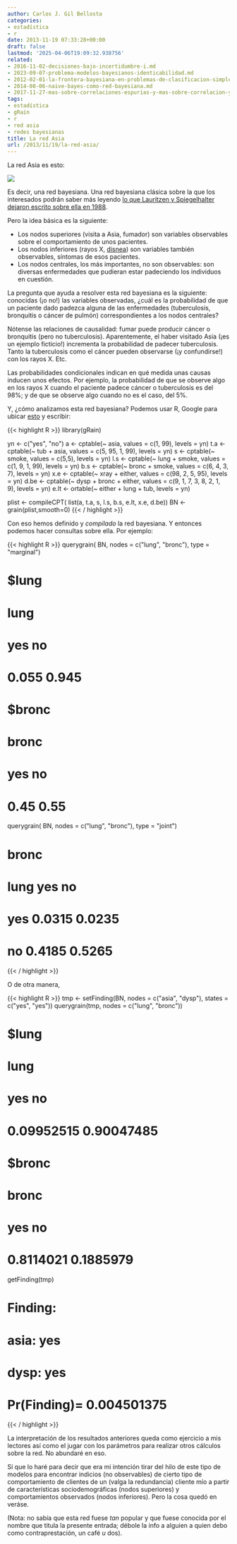 ```yaml
---
author: Carlos J. Gil Bellosta
categories:
- estadística
- r
date: 2013-11-19 07:33:28+00:00
draft: false
lastmod: '2025-04-06T19:09:32.938756'
related:
- 2016-11-02-decisiones-bajo-incertidumbre-i.md
- 2023-09-07-problema-modelos-bayesianos-identicabilidad.md
- 2012-02-01-la-frontera-bayesiana-en-problemas-de-clasificacion-simples.md
- 2014-08-06-naive-bayes-como-red-bayesiana.md
- 2017-11-27-mas-sobre-correlaciones-espurias-y-mas-sobre-correlacion-y-causalidad.md
tags:
- estadística
- gRain
- r
- red asia
- redes bayesianas
title: La red Asia
url: /2013/11/19/la-red-asia/
---
```


La red Asia es esto:

[![](/wp-uploads/2013/11/red_asia.jpg)
](/wp-uploads/2013/11/red_asia.jpg)

Es decir, una red bayesiana. Una red bayesiana clásica sobre la que los interesados podrán saber más leyendo [lo que Lauritzen y Spiegelhalter dejaron escrito sobre ella en 1988](http://www.csee.wvu.edu/~xinl/library/papers/math/statistics/Lauritzen_Spiegelhalter1988.pdf).

Pero la idea básica es la siguiente:

* Los nodos superiores (visita a Asia, fumador) son variables observables sobre el comportamiento de unos pacientes.
* Los nodos inferiores (rayos X, [disnea](http://es.wikipedia.org/wiki/Disnea)) son variables también observables, síntomas de esos pacientes.
* Los nodos centrales, los más importantes, no son observables: son diversas enfermedades que pudieran estar padeciendo los individuos en cuestión.


La pregunta que ayuda a resolver esta red bayesiana es la siguiente: conocidas (¡o no!) las variables observadas, ¿cuál es la probabilidad de que un paciente dado padezca alguna de las enfermedades (tuberculosis, bronquitis o cáncer de pulmón) correspondientes a los nodos centrales?

Nótense las relaciones de causalidad: fumar puede producir cáncer o bronquitis (pero no tuberculosis). Aparentemente, el haber visitado Asia (¡es un ejemplo ficticio!) incrementa la probabilidad de padecer tuberculosis. Tanto la tuberculosis como el cáncer pueden observarse (¡y confundirse!) con los rayos X. Etc.

Las probabilidades condicionales indican en qué medida unas causas inducen unos efectos. Por ejemplo, la probabilidad de que se observe algo en los rayos X cuando el paciente padece cáncer o tuberculosis es del 98%; y de que se observe algo cuando no es el caso, del 5%.

Y, ¿cómo analizamos esta red bayesiana? Podemos usar R, Google para ubicar [esto](https://stat.ethz.ch/pipermail/r-help/2011-September/291116.html) y escribir:

{{< highlight R >}}
library(gRain)

yn <- c("yes", "no")
a <- cptable(~ asia, values = c(1, 99), levels = yn)
t.a <- cptable(~ tub + asia, values = c(5, 95, 1, 99), levels = yn)
s <- cptable(~ smoke, values = c(5,5), levels = yn)
l.s <- cptable(~ lung + smoke, values = c(1, 9, 1, 99), levels = yn)
b.s <- cptable(~ bronc + smoke, values = c(6, 4, 3, 7), levels = yn)
x.e <- cptable(~ xray + either, values = c(98, 2, 5, 95), levels = yn)
d.be <- cptable(~ dysp + bronc + either, values = c(9, 1, 7, 3, 8, 2, 1, 9), levels = yn)
e.lt <- ortable(~ either + lung + tub, levels = yn)

plist <- compileCPT( list(a, t.a, s, l.s, b.s, e.lt, x.e, d.be))
BN <-grain(plist,smooth=0)
{{< / highlight >}}

Con eso hemos definido y _compilado_ la red bayesiana. Y entonces podemos hacer consultas sobre ella. Por ejemplo:

{{< highlight R >}}
querygrain( BN, nodes = c("lung", "bronc"), type = "marginal")
# $lung
# lung
# yes    no
# 0.055 0.945
#
# $bronc
# bronc
# yes   no
# 0.45 0.55
querygrain( BN, nodes = c("lung", "bronc"), type = "joint")
# bronc
# lung     yes     no
# yes 0.0315 0.0235
# no  0.4185 0.5265
{{< / highlight >}}

O de otra manera,

{{< highlight R >}}
tmp <- setFinding(BN, nodes = c("asia", "dysp"), states = c("yes", "yes"))
querygrain(tmp, nodes = c("lung", "bronc"))
# $lung
# lung
# yes         no
# 0.09952515 0.90047485
#
# $bronc
# bronc
# yes        no
# 0.8114021 0.1885979
getFinding(tmp)
# Finding:
#   asia: yes
# dysp: yes
# Pr(Finding)= 0.004501375
{{< / highlight >}}

La interpretación de los resultados anteriores queda como ejercicio a mis lectores así como el jugar con los parámetros para realizar otros cálculos sobre la red. No abundaré en eso.

Sí que lo haré para decir que era mi intención tirar del hilo de este tipo de modelos para encontrar indicios (no observables) de cierto tipo de comportamiento de clientes de un (valga la redundancia) cliente mío a partir de características sociodemográficas (nodos superiores) y comportamientos observados (nodos inferiores). Pero la cosa quedó en veráse.

(Nota: no sabía que esta red fuese _tan_ popular y que fuese conocida por el nombre que titula la presente entrada; débole la info a alguien a quien debo como contraprestación, un café _u_ dos).